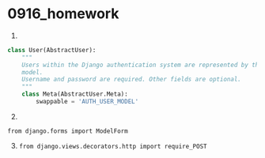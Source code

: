 # 0916_homework

1.

```python
class User(AbstractUser):
    """
    Users within the Django authentication system are represented by this
    model.
    Username and password are required. Other fields are optional.
    """
    class Meta(AbstractUser.Meta):
        swappable = 'AUTH_USER_MODEL'
```



2.  

   `from django.forms import ModelForm`



3.    `from django.views.decorators.http import require_POST`